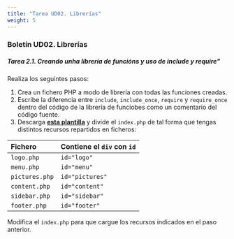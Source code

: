 ```yaml
---
title: "Tarea UD02. Librerías"
weight: 5
---
```


### Boletín UD02. Librerías

##### Tarea 2.1. Creando unha librería de funcións y uso de include y require"


Realiza los seguintes pasos:

1. Crea un fichero PHP a modo de librería con todas las funciones creadas.
2. Escribe la diferencia entre `include`, `include_once`, `require` y `require_once` dentro del código de la librería de funciobes como un comentario del código fuente.
3. Descarga [**esta plantilla**](/03/template-307.zip) y divide el `index.php` de tal forma que tengas distintos recursos repartidos en ficheros:

Fichero         | Contiene el `div` con `id`
:-              |:-
`logo.php`      |`id="logo"`
`menu.php`      |`id="menu"`
`pictures.php`  |`id="pictures"`
`content.php`   |`id="content"`
`sidebar.php`   |`id="sidebar"`
`footer.php`    |`id="footer"`

Modifica el `index.php` para que cargue los recursos indicados en el paso anterior.

